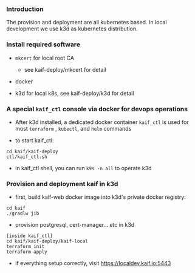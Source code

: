 ### Introduction

The provision and deployment are all kubernetes based. In local development we use k3d as kubernetes
distribution.

### Install required software

* `mkcert` for local root CA
    * see kaif-deploy/mkcert for detail

* docker

* k3d for local k8s, see kaif-deploy/k3d for detail

### A special `kaif_ctl` console via docker for devops operations

* After k3d installed, a dedicated docker container `kaif_ctl` is used for most `terraform`
  , `kubectl`, and `helm` commands

* to start kaif_ctl:

```
cd kaif/kaif-deploy
ctl/kaif_ctl.sh
```

* in kaif_ctl shell, you can run `k9s -n all` to operate k3d

### Provision and deployment kaif in k3d

* first, build kaif-web docker image into k3d's private docker registry:

```
cd kaif
./gradlw jib
```

* provision postgresql, cert-manager... etc in k3d

```
[inside kaif_ctl]
cd kaif/kaif-deploy/kaif-local
terraform init
terraform apply
```

* if everything setup correctly, visit https://localdev.kaif.io:5443

